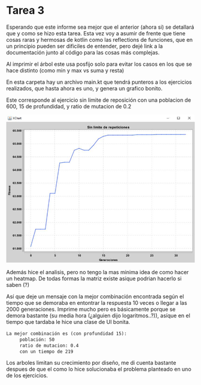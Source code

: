 # Tarea 3

Esperando que este informe sea mejor que el anterior (ahora si) se detallará que y como se hizo esta tarea.
Esta vez voy a asumir de frente que tiene cosas raras y hermosas de kotlin
como las reflections de funciones, que en un principio pueden ser dificiles de
entender, pero dejé link a la documentación junto al código para las cosas más complejas.

Al imprimir el árbol este usa posfijo solo para evitar los casos en los que se hace distinto
 (como min y max vs suma y resta)

En esta carpeta hay un archivo main.kt que tendrá punteros a los
ejercicios realizados, que hasta ahora es uno, y genera un grafico bonito.

Este corresponde al ejercicio sin limite de reposición con
una poblacion de 600, 15 de profundidad, y ratio de mutacion de 0.2 

<center>
 <img src="https://github.com/BastyZ/NeuralPerceptron/blob/master/src/assignment3/images/noRepLimit.jpg" alt="Ejercicio 1">
</center>
 
Además hice el analisis, pero no tengo la mas minima idea de como hacer un heatmap.
 De todas formas la matriz existe asique podrian hacerlo si saben  (?)

Así que deje un mensaje con la mejor combinación encontrada según el tiempo
que se demoraba en entontrar la respuesta 10 veces o llegar a las 2000 generaciones.
Imprime mucho pero es básicamente porque se demora bastante (su media hora
(¿alguien dijo logaritmos..?)), asíque en el tiempo que 
tardaba le hice una clase de UI bonita.
```
La mejor combinación es (con profundidad 15): 
	 población: 50 
	 ratio de mutacion: 0.4 
	 con un tiempo de 219
```

Los arboles limitan su crecimiento por diseño, me di cuenta bastante despues de que
el como lo hice solucionaba el problema planteado en uno de los ejercicios.
